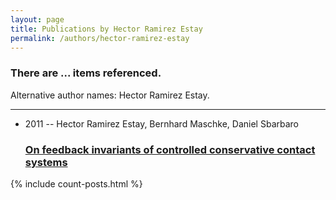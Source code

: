 ```yaml
---
layout: page
title: Publications by Hector Ramirez Estay
permalink: /authors/hector-ramirez-estay
---
```


<h3 id="number-posts">There are ... items referenced.</h3>
<p id='info-authors'>Alternative author names: Hector Ramirez Estay.</p>
<hr />
<ul class="post-list">
<li><span class='post-meta'>2011 -- Hector Ramirez Estay, Bernhard Maschke, Daniel Sbarbaro</span><h3><a class='post-link' href="{{ site.baseurl }}/on-feedback-invariants-of-controlled-conservative-contact-systems">On feedback invariants of controlled conservative contact systems</a></h3></li>

</ul>
{% include count-posts.html %}
